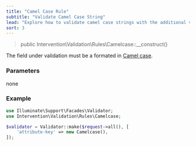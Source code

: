 ```yaml
---
title: "Camel Case Rule"
subtitle: "Validate Camel Case String"
lead: "Explore how to validate camel case strings with the additional validation rules of Intervention Validation for your Laravel application."
sort: 3
---
```


> public Intervention\Validation\Rules\Camelcase::__construct()

The field under validation must be a formated in [Camel case](https://en.wikipedia.org/wiki/Camel_case).

### Parameters

none

### Example

```php
use Illuminate\Support\Facades\Validator;
use Intervention\Validation\Rules\Camelcase;

$validator = Validator::make($request->all(), [
    'attribute-key' => new Camelcase(),
]);
```
